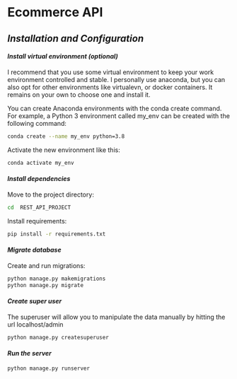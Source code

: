 # Ecommerce API
## _Installation and Configuration_

####  _Install virtual environment (optional)_
I recommend that you use some virtual environment to keep your work environment controlled and stable. I personally use anaconda, but you can also opt for other environments like virtualevn, or docker containers.
It remains on your own to choose one and install it.

You can create Anaconda environments with the conda create command. For example, a Python 3 environment called my_env can be created with the following command:
```sh
conda create --name my_env python=3.8
```
Activate the new environment like this:
```sh
conda activate my_env
```

#### _Install dependencies_

Move to the project directory:
```sh
cd  REST_API_PROJECT
```
Install requirements:
```sh
pip install -r requirements.txt
```

#### _Migrate database_

Create and run migrations:
```sh
python manage.py makemigrations
python manage.py migrate
```
#### _Create super user_
The superuser will allow you to manipulate the data manually by hitting the url
localhost/admin
```sh
python manage.py createsuperuser
```

#### _Run the server_
```sh 
python manage.py runserver
```
